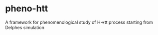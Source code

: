 # pheno-htt
A framework for phenomenological study of H→tt process starting from Delphes simulation
